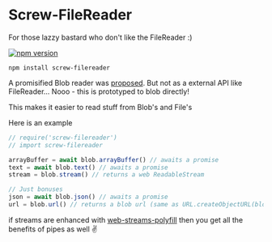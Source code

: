 # Screw-FileReader
For those lazzy bastard who don't like the FileReader :)

[![npm version][npm-image]][npm-url]

```
npm install screw-filereader
```

A promisified Blob reader was [proposed][proposed].
But not as a external API like FileReader... Nooo - this is prototyped to blob directly!

This makes it easier to read stuff from Blob's and File's

Here is an example

```javascript
// require('screw-filereader')
// import screw-filereader

arrayBuffer = await blob.arrayBuffer() // awaits a promise
text = await blob.text() // awaits a promise
stream = blob.stream() // returns a web ReadableStream

// Just bonuses
json = await blob.json() // awaits a promise
url = blob.url() // returns a blob url (same as URL.createObjectURL(blob))
```

if streams are enhanced with [web-streams-polyfill][polyfill] then you get all
the benefits of pipes as well :v:

  [polyfill]: https://github.com/creatorrr/web-streams-polyfill
  [proposed]: https://github.com/w3c/FileAPI/issues/40
  [npm-image]: https://img.shields.io/npm/v/screw-filereader.svg?style=flat-square
  [npm-url]: https://www.npmjs.com/package/screw-filereader
